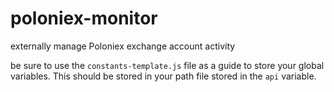 # poloniex-monitor
externally manage Poloniex exchange account activity

be sure to use the `constants-template.js` file as a guide to store your global variables. This should be stored in your path file stored in the `api` variable.
